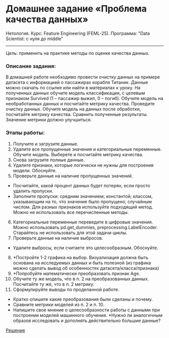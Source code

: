 # Домашнее задание «Проблема качества данных»
Нетология. Курс: Feature Engineering (FEML-25). Программа: "Data Scientist: с нуля до middle"
___

Цель: применить на практике методы по оценке качества данных.

### Описание задания:
В домашней работе необходимо провести очистку данных на примере датасета с информацией о пассажирах корабля Титаник. Данные можно скачать по ссылке или найти в материалах к уроку. На полученных данных обучите модель классификации, с целевым признаком Survived (1 – пассажир выжил, 0 – погиб). Обучите модель на необработанных данных и посчитайте метрику качества. Проведите очистку данных. Обучите модель на данных после обработки, посчитайте метрику качества. Сравнить полученные результаты. Значение метрики должно улучшиться.

### Этапы работы:
1. Получите и загрузите данные.
2. Удалите все пропущенные значения и категориальные переменные. Обучите модель. Выберете и посчитайте метрику качества.
3. Снова загрузите полные данные.
4. Удалите признаки, которые логически не нужны для построения модели. Обоснуйте.
5. Проверьте данные на наличие пропущенных значений.
- Посчитайте, какой процент данных будет потерян, если просто удалить пропуски.
- Заполните пропуски: средним значением; константой; классом, указывающим на то, что значение было пропущено; случайным числом. Для разных признаков используйте подходящий метод. Можно не использовать все перечисленные методы.
6. Категориальные переменные переведите в цифровые значения. Можно использовать pd.get_dummies, preprocessing.LabelEncoder. Старайтесь не использовать для этой задачи циклы.
7. Проверьте данные на наличие выбросов.
- Удалите выбросы, если считаете это целесообразным. Обоснуйте.
8. *Постройте 1-2 графика на выбор. Визуализация должна быть основана на исследуемых данных и быть полезной (из графика можно сделать вывод об особенностях датасета/класса/признака)
9. *Попробуйте математически преобразовать признак Age.
10. Обучите ту же модель, что в п. 2 на преобразованных данных. Посчитайте ту же, что в п. 2 метрику.
11. Сформулируйте выводы по проделанной работе.
- Кратко опишите какие преобразования были сделаны и почему.
- Сравните метрики моделей из п. 2 и п. 10.
- Напишите свое мнение о целесообразности работы с данными при построении моделей машинного обучения. *Нужно ли аналогичным образов исследовать и дополнять действительно большие данные?

[Решение]()
